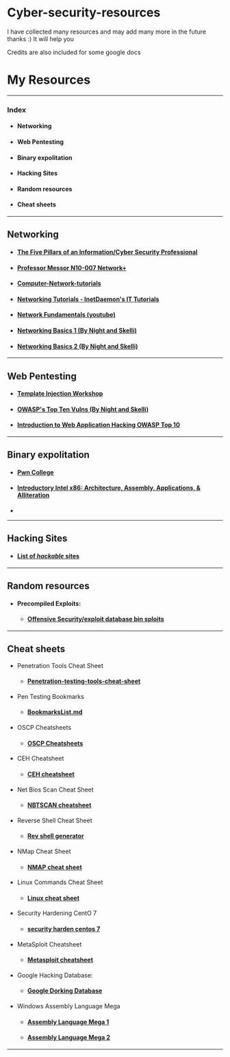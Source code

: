 # Cyber-security-resources
I have collected many resources and may add many more in the future thanks :)
It will help you 

Credits are also included for some google docs

# My Resources 
---
### Index

- #### Networking
- #### Web Pentesting
- #### Binary expolitation
- #### Hacking Sites
- #### Random resources
- #### Cheat sheets
---

 ## Networking
- #### [The Five Pillars of an Information/Cyber Security Professional](https://github.com/ED-209-MK7/5pillars/blob/master/5-Pillars.md "https://github.com/ED-209-MK7/5pillars/blob/master/5-Pillars.md")

- #### [Professor Messor N10-007 Network+](https://www.youtube.com/watch?v=6LzuIch-wQo&list=PLG49S3nxzAnmpdmX7RoTOyuNJQAb-r-gd "https://www.youtube.com/watch?v=6LzuIch-wQo&list=PLG49S3nxzAnmpdmX7RoTOyuNJQAb-r-gd")
- #### [Computer-Network-tutorials](https://www.geeksforgeeks.org/computer-network-tutorials/ "https://www.geeksforgeeks.org/computer-network-tutorials/")

- #### [Networking Tutorials - InetDaemon's IT Tutorials](https://www.inetdaemon.com/tutorials/networking/ "https://www.inetdaemon.com/tutorials/networking/")
- #### [Network Fundamentals (youtube)](https://www.youtube.com/playlist?list=PLDQaRcbiSnqF5U8ffMgZzS7fq1rHUI3Q8 "https://www.youtube.com/playlist?list=PLDQaRcbiSnqF5U8ffMgZzS7fq1rHUI3Q8")
- #### [Networking Basics 1 (By Night and Skelli)](https://docs.google.com/presentation/d/1jPbu3AQxx7IMalCrOkuRX7jh3PxukB8lrpzysqObWDw/edit#slide=id.p)
- #### [Networking Basics 2 (By Night and Skelli)](https://docs.google.com/presentation/d/1V1TstCSK8mh5NjoSUzcxXjZzzy-uHOUG6dKKnH6KzWc/edit#slide=id.p "https://docs.google.com/presentation/d/1V1TstCSK8mh5NjoSUzcxXjZzzy-uHOUG6dKKnH6KzWc/edit#slide=id.p")

---

## Web Pentesting
 - #### [Template Injection Workshop](https://gosecure.github.io/template-injection-workshop/#0 "https://gosecure.github.io/template-injection-workshop/#0")
 - #### [OWASP's Top Ten Vulns (By Night and Skelli)](https://docs.google.com/presentation/d/1Hnn9PSs7zvtQyEFfxTvlQLbDhc0Jr5KaQwp0gw3anXM/edit#slide=id.g708a6ee8a1_0_46)
 - #### [Introduction to Web Application Hacking OWASP Top 10](https://cybrotacademy.com/course/introduction-to-web-application-hacking-owasp-top-10/)

---

## Binary expolitation
- #### [Pwn College ](https://pwn.college/modules/intro "https://pwn.college/modules/intro")
- #### [Introductory Intel x86: Architecture, Assembly, Applications, & Alliteration](https://opensecuritytraining.info/IntroX86.html "https://opensecuritytraining.info/IntroX86.html")
- 

---

## Hacking Sites
- #### [List of *hackable* sites](https://razvioverflow.github.io/starthacking)

---

## Random resources
- #### Precompiled Exploits: 
	- #### [Offensive Security/exploit database bin sploits](https://github.com/offensive-security/exploit-database-bin-sploits "https://github.com/offensive-security/exploit-database-bin-sploits") 

---
## Cheat sheets
- Penetration Tools Cheat Sheet
	- #### [Penetration-testing-tools-cheat-sheet](https://highon.coffee/blog/penetration-testing-tools-cheat-sheet/ "https://highon.coffee/blog/penetration-testing-tools-cheat-sheet/") 
- Pen Testing Bookmarks
	- #### [BookmarksList.md](https://github.com/kurobeats/pentest-bookmarks/blob/master/BookmarksList.md "https://github.com/kurobeats/pentest-bookmarks/blob/master/BookmarksList.md") 


- OSCP Cheatsheets 
	- #### [OSCP Cheatsheets](https://github.com/slyth11907/Cheatsheets "https://github.com/slyth11907/Cheatsheets") 
- CEH Cheatsheet 
	- #### [CEH cheatsheet](https://scadahacker.com/library/Documents/Cheat_Sheets/Hacking%20-%20CEH%20Cheat%20Sheet%20Exercises.pdf "https://scadahacker.com/library/Documents/Cheat_Sheets/Hacking%20-%20CEH%20Cheat%20Sheet%20Exercises.pdf") 
- Net Bios Scan Cheat Sheet 
	- #### [NBTSCAN cheatsheet](https://highon.coffee/blog/nbtscan-cheat-sheet/ "https://highon.coffee/blog/nbtscan-cheat-sheet/") 
- Reverse Shell Cheat Sheet 
	- #### [Rev shell generator](https://0day.exposed/reverseshell "https://0day.exposed/reverseshell") 
- NMap Cheat Sheet 
	- #### [NMAP cheat sheet](https://highon.coffee/blog/nmap-cheat-sheet/ "https://highon.coffee/blog/nmap-cheat-sheet/") 
- Linux Commands Cheat Sheet
	- #### [Linux cheat sheet](https://highon.coffee/blog/linux-commands-cheat-sheet/ "https://highon.coffee/blog/linux-commands-cheat-sheet/") 
- Security Hardening CentO 7 
	- #### [security harden centos 7](https://highon.coffee/blog/security-harden-centos-7/ "https://highon.coffee/blog/security-harden-centos-7/") 
- MetaSploit Cheatsheet 
	- #### [Metasploit cheatsheet](https://www.sans.org/security-resources/sec560/misc_tools_sheet_v1.pdf "https://www.sans.org/security-resources/sec560/misc_tools_sheet_v1.pdf") 
 - Google Hacking Database:
		
	-  #### [Google Dorking Database](https://www.exploit-db.com/google-hacking-database/ "https://www.exploit-db.com/google-hacking-database/") 
 
-  Windows Assembly Language Mega 
	- #### [Assembly Language Mega 1](http://www.securitytube.net/groups?operation=view&groupId=6 "http://www.securitytube.net/groups?operation=view&groupId=6") 
	- #### [Assembly Language Mega 2](http://www.securitytube.net/groups?operation=view&groupId=5 "http://www.securitytube.net/groups?operation=view&groupId=5")
---
